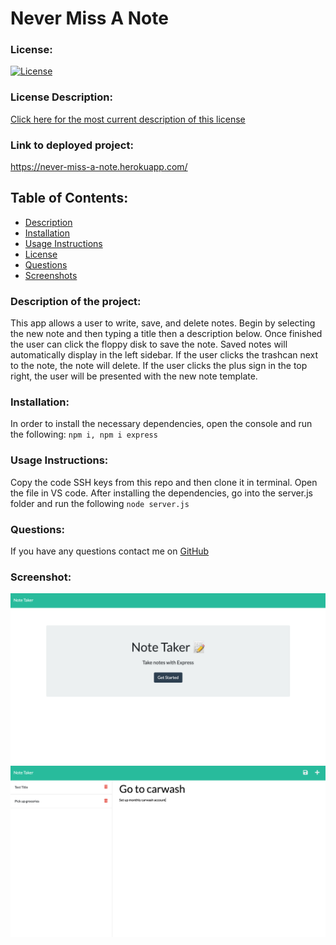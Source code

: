 # Never Miss A Note

### License:

[![License](https://img.shields.io/badge/License-MIT-green.svg)](https://opensource.org/licenses/MIT)

### License Description:

[Click here for the most current description of this license](https://opensource.org/licenses/MIT)

### Link to deployed project:

https://never-miss-a-note.herokuapp.com/

## Table of Contents:

- [Description](#description)
- [Installation](#installation)
- [Usage Instructions](#usage-instructions)
- [License](#license)
- [Questions](#questions)
- [Screenshots](#screenshot)

### Description of the project:

This app allows a user to write, save, and delete notes. Begin by selecting the new note and then typing a title then a description below. Once finished the user can click the floppy disk to save the note. Saved notes will automatically display in the left sidebar. If the user clicks the trashcan next to the note, the note will delete. If the user clicks the plus sign in the top right, the user will be presented with the new note template.

### Installation:

In order to install the necessary dependencies, open the console and run the following:
`npm i, npm i express`

### Usage Instructions:

Copy the code SSH keys from this repo and then clone it in terminal. Open the file in VS code. After installing the dependencies, go into the server.js folder and run the following `node server.js`

### Questions:

If you have any questions contact me on [GitHub](https://github.com/AmberZimmerman)

### Screenshot:

![Screenshot of index which is a note taking app title with start button](./assets/notess1.png)
![Screenshot of notetaking functionality](./assets/notess2.png)
